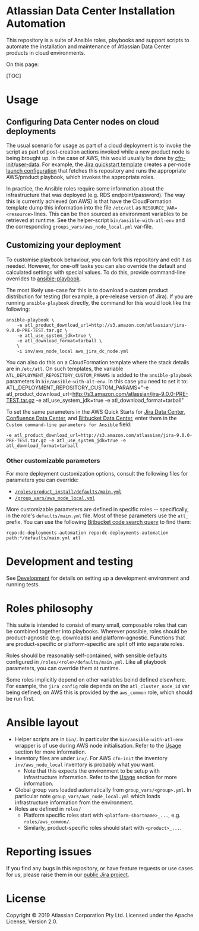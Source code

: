 # Atlassian Data Center Installation Automation

This repository is a suite of Ansible roles, playbooks and support scripts to
automate the installation and maintenance of Atlassian Data Center products in
cloud environments.

On this page:

[TOC]

# Usage

## Configuring Data Center nodes on cloud deployments

The usual scenario for usage as part of a cloud deployment is to invoke the
script as part of post-creation actions invoked while a new product node is
being brought up. In the case of AWS, this would usually be done by
[cfn-init][cfn-init]/[user-data][ec2-user-data]. For example, the [Jira
quickstart template][jira-cfn-tmpl] creates a per-node [launch
configuration][ec2-launch-config] that fetches this repository and runs the
appropriate AWS/product playbook, which invokes the appropriate roles.

In practice, the Ansible roles require some information about the infrastructure
that was deployed (e.g. RDS endpoint/password). The way this is currently
achieved (on AWS) is that have the CloudFormation template dump this information
into the file `/etc/atl` as `RESOURCE_VAR=<resource>` lines. This can be then
sourced as environment variables to be retrieved at runtime. See the
helper-script `bin/ansible-with-atl-env` and the corresponding
`groups_vars/aws_node_local.yml` var-file.

## Customizing your deployment

To customise playbook behaviour, you can fork this repository and edit it as
needed. However, for one-off tasks you can also override the default and 
calculated settings with special values. To do this, provide command-line overrides to
[ansible-playbook](https://docs.ansible.com/ansible/latest/cli/ansible-playbook.html).

The most likely use-case for this is to download a custom product distribution
for testing (for example, a pre-release version of Jira). If you are running `ansible-playbook`
directly, the command for this would look like the following:

    ansible-playbook \
        -e atl_product_download_url=http://s3.amazon.com/atlassian/jira-9.0.0-PRE-TEST.tar.gz \
        -e atl_use_system_jdk=true \
        -e atl_download_format=tarball \
        \
        -i inv/aws_node_local aws_jira_dc_node.yml

You can also do this on a CloudFormation template where the stack details are in `/etc/atl`.
On such templates, the variable `ATL_DEPLOYMENT_REPOSITORY_CUSTOM_PARAMS` is added to the
`ansible-playbook` parameters in `bin/ansible-with-alt-env`. In this case you
need to set it to:
    ATL_DEPLOYMENT_REPOSITORY_CUSTOM_PARAMS="-e atl_product_download_url=http://s3.amazon.com/atlassian/jira-9.0.0-PRE-TEST.tar.gz -e atl_use_system_jdk=true -e atl_download_format=tarball"


To set the same parameters in the AWS Quick Starts for
[Jira Data Center](https://aws.amazon.com/quickstart/architecture/jira/),
[Confluence Data Center](https://aws.amazon.com/quickstart/architecture/confluence/), and
[Bitbucket Data Center](https://aws.amazon.com/quickstart/architecture/bitbucket/), enter
them in the `Custom command-line parameters for Ansible` field:

    -e atl_product_download_url=http://s3.amazon.com/atlassian/jira-9.0.0-PRE-TEST.tar.gz -e atl_use_system_jdk=true -e atl_download_format=tarball

### Other customizable parameters

For more deployment customization options, consult the following files for parameters you can 
override:

- [`/roles/product_install/defaults/main.yml`](roles/product_install/defaults/main.yml)
- [`/group_vars/aws_node_local.yml`](group_vars/aws_node_local.yml)

More customizable parameters are defined in specific roles -- specifically, in the 
role's `defaults/main.yml` file. Most of these parameters use the `atl_` prefix. You can
use the following [Bitbucket code search query](https://confluence.atlassian.com/bitbucket/search-873876782.html) 
to find them:

    repo:dc-deployments-automation repo:dc-deployments-automation path:*/defaults/main.yml atl

# Development and testing

See [Development](DEVELOPMENT.md) for details on setting up a development
environment and running tests.

# Roles philosophy

This suite is intended to consist of many small, composable roles that can
be combined together into playbooks. Wherever possible, roles should be product-agnostic
(e.g. downloads) and platform-agnostic. Functions that are product-specific or
platform-specific are split off into separate roles. 

Roles should be reasonably self-contained, with sensible defaults configured in
`/roles/<role>/defaults/main.yml`. Like all playbook parameters, you can override
them at runtime.

Some roles implicitly depend on other variables beind defined elsewhere.
For example, the `jira_config` role depends on the `atl_cluster_node_id`
var being defined; on AWS this is provided by the `aws_common` role, which
should be run first.


# Ansible layout

* Helper scripts are in `bin/`. In particular the `bin/ansible-with-atl-env`
  wrapper is of use during AWS node initialisation. Refer to the [Usage](#markdown-header-usage) section for
  more information.
* Inventory files are under `inv/`. For AWS `cfn-init` the inventory
  `inv/aws_node_local` inventory is probably what you want.
    * Note that this expects the environment to be setup with infrastructure information. 
      Refer to the [Usage](#markdown-header-usage) section for more information.
* Global group vars loaded automatically from `group_vars/<group>.yml`. In
  particular note `group_vars/aws_node_local.yml` which loads infrastructure
  information from the environment.
* Roles are defined in `roles/`
    * Platform specific roles start with `<platform-shortname>_...`, e.g. `roles/aws_common/`.
    * Similarly, product-specific roles should start with `<product>_...`.

# Reporting issues

If you find any bugs in this repository, or have feature requests or use cases
for us, please raise them in our [public Jira project](https://jira.atlassian.com/projects/SCALE/summary).

# License

Copyright © 2019 Atlassian Corporation Pty Ltd.
Licensed under the Apache License, Version 2.0.


[cfn-init]: https://docs.aws.amazon.com/AWSCloudFormation/latest/UserGuide/cfn-init.html
[ec2-user-data]: https://docs.aws.amazon.com/AWSEC2/latest/UserGuide/user-data.html
[jira-cfn-tmpl]: https://github.com/aws-quickstart/quickstart-atlassian-jira/blob/develop/templates/quickstart-jira-dc.template.yaml#L967
[ec2-launch-config]: https://docs.aws.amazon.com/autoscaling/ec2/userguide/LaunchConfiguration.html
